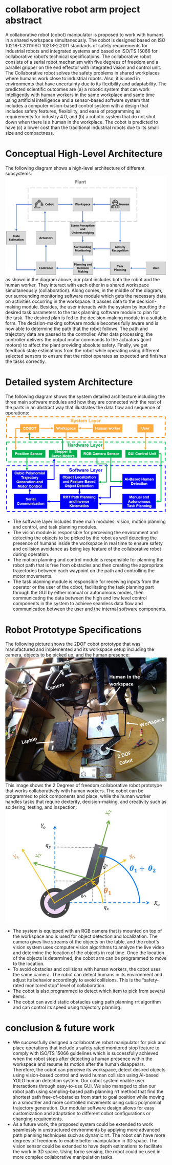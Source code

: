 # collaborative robot arm project abstract
A collaborative robot (cobot) manipulator is proposed to work with humans in a shared workspace simultaneously. The cobot is designed based on ISO 10218-1:2011/ISO 10218-2:2011 standards of safety requirements for industrial robots and integrated systems and based on ISO/TS 15066 for collaborative robot’s technical specifications. The collaborative robot consists of a serial robot mechanism with five degrees of freedom and a parallel gripper on the end effector with integrated vision and control unit. The Collaborative robot solves the safety problems in shared workplaces where humans work close to industrial robots. Also, it is used in environments that have uncertainty due to its flexibility and adaptability. The predicted scientific outcomes are (a) a robotic system that can work intelligently with human workers in the same workplace and same time using artificial intelligence and a sensor-based software system that includes a computer vision-based control system with a design that includes safety features, flexibility, and ease of programming as requirements for industry 4.0, and (b) a robotic system that do not shut down when there is a human in the workplace. The cobot is predicted to have (c) a lower cost than the traditional industrial robots due to its small size and compactness.

# Conceptual High-Level Architecture
The following diagram shows a high-level architecture of different subsystems:
<br>
![img](concept_architecture.png)
<br>
as shown in the diagram above, our plant includes both the robot and the human worker. They interact with each other in a shared workspace simultaneously (collaboration). Along comes, in the middle of the diagram, our surrounding monitoring software module which gets the necessary data on activities occurring in the workspace. It passes data to the decision-making module. Besides, the user interacts with the system by inputting the desired task parameters to the task planning software module to plan for the task. The desired plan is fed to the decision-making module in a suitable form. The decision-making software module becomes fully aware and is now able to determine the path that the robot follows. The path and trajectory data are passed to the controller. After data processing, the controller delivers the output motor commands to the actuators (joint motors) to affect the plant providing absolute safety. Finally, we get feedback state estimations from the robot while operating using different selected sensors to ensure that the robot operates as expected and finishes the tasks correctly.

# Detailed system Architecture
The following diagram shows the system detailed architecture including the three main software modules and how they are connected with the rest of the parts in an abstract way that illustrates the data flow and sequence of operations:
<br>
![img](Detailed_system_Architecture.png)
<br>
* The software layer includes three main modules: vision, motion planning and control, and task planning modules. 
* The vision module is responsible for perceiving the environment and detecting the objects to be picked by the robot as well detecting the presence of humans inside the workspace in real time to ensure safety and collision avoidance as being key feature of the collaborative robot during operation. 
* The motion planning and control module is responsible for planning the robot path that is free from obstacles and then creating the appropriate trajectories between each waypoint on the path and controlling the motor movements.
* The task planning module is responsible for receiving inputs from the operator or the user of the cobot, facilitating the task planning part through the GUI by either manual or autonomous modes, then communicating the data between the high and low level control components in the system to achieve seamless data flow and communication between the user and the internal software components.

# Robot Prototype Specifications
The following picture shows the 2DOF cobot prototype that was manufactured and implemented and its workspace setup including the camera, objects to be picked up, and the human presence:
<br>
![img](prototype.png)
<br>
This image shows the 2 Degrees of freedom collaborative robot prototype that works collaboratively with human workers. The cobot can be programmed to pick components and place, while the human worker handles tasks that require dexterity, decision-making, and creativity such as soldering, testing, and inspection:
<br>
![img](2dof_robot.png)
<br>
* The system is equipped with an RGB camera that is mounted on top of the workspace and is used for object detection and localization. The camera gives live streams of the objects on the table, and the robot's vision system uses computer vision algorithms to analyze the live video and determine the location of the objects in real time. Once the location of the objects is determined, the cobot arm can be programmed to move to the location.
* To avoid obstacles and collisions with human workers, the cobot uses the same camera. The robot can detect humans in its environment and adjust its behavior accordingly to avoid collisions. This is the “safety-rated monitored stop” level of collaboration.
* The cobot is also programmed to detect which item to pick from several items. 
* The cobot can avoid static obstacles using path planning rrt algorithm and can control its speed using trajectory planning.

# conclusion & future work
* We successfully designed a collaborative robot manipulator for pick and place operations that include a safety rated monitored stop feature to comply with ISO/TS 15066 guidelines which is successfully achieved when the robot stops after detecting a human presence within the workspace and resume its motion after the human disappears. Therefore, the cobot can perceive its workspace, detect desired objects using vision-based control and avoid human collision using AI-based YOLO human detection system. Our cobot system enable user interactions through easy-to-use GUI. We also managed to plan our robot path using sampling-based path planning rrt method that find the shortest path free-of-obstacles from start to goal position while moving in a smoother and more controlled movements using cubic polynomial trajectory generation. Our modular software design allows for easy customization and adaptation to different cobot configurations or changing requirements.
* As a future work, the proposed system could be extended to work seamlessly in unstructured environments by applying more advanced path planning techniques such as dynamic rrt. The robot can have more degrees of freedoms to enable better manipulation in 3D space.  The vision sensor could be extended to have depth estimations to facilitate the work in 3D space. Using force sensing, the robot could be used in more complex collaborative manipulation tasks.
